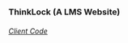 ### ThinkLock (A LMS Website)

###### [Client Code](https://github.com/ahadhossainaiman/thinklock-client-side)
